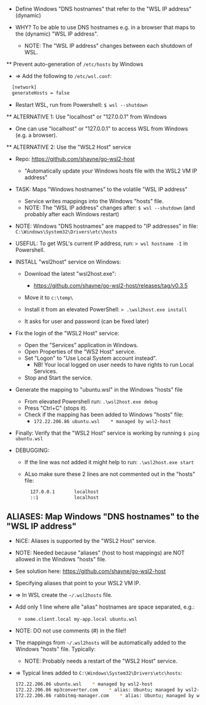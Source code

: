 * Define Windows "DNS hostnames" that refer to the "WSL IP address" (dynamic)

* WHY? To be able to use DNS hostnames e.g. in a browser that maps to the (dynamic) "WSL IP address".
  * NOTE: The "WSL IP address" changes between each shutdown of WSL.

** Prevent auto-generation of `/etc/hosts` by Windows

* => Add the following to `/etc/wsl.conf`:

```bash
  [network]
  generateHosts = false
```

* Restart WSL, run from Powershell: `$ wsl --shutdown`

** ALTERNATIVE 1: Use "localhost" or "127.0.0.1" from Windows

* One can use "localhost" or "127.0.0.1" to access WSL from Windows (e.g. a browser).

** ALTERNATIVE 2: Use the "WSL2 Host" service

* Repo: <https://github.com/shayne/go-wsl2-host>
  * "Automatically update your Windows hosts file with the WSL2 VM IP address"
  
* TASK: Maps "Windows hostnames" to the volatile "WSL IP address"
  * Service writes mappings into the Windows "hosts" file.
  * NOTE: The "WSL IP address" changes after: `$ wsl --shutdown` (and probably after each Windows restart)

* NOTE: Windows "DNS hostnames" are mapped to "IP addresses" in file: `C:\Windows\System32\Drivers\etc\hosts`

* USEFUL: To get WSL's current IP address, run: `> wsl hostname -I` in Powershell.

* INSTALL "wsl2host" service on Windows:
  * Download the latest "wsl2host.exe": 
    * <https://github.com/shayne/go-wsl2-host/releases/tag/v0.3.5>
  * Move it to `c:\temp\`
 
  * Install it from an elevated PowerShell: `> .\wsl2host.exe install`
  * It asks for user and password (can be fixed later)

* Fix the login of the "WSL2 Host" service:
  * Open the "Services" application in Windows.
  * Open Properties of the "WS2 Host" service. 
  * Set "Logon" to "Use Local System account instead".
    * NB! Your local logged on user needs to have rights to run Local Services.
  * Stop and Start the service.

* Generate the mapping to "ubuntu.wsl" in the Windows "hosts" file
  * From elevated Powershell run: `.\wsl2host.exe debug`
  * Press "Ctrl+C" (stops it).
  * Check if the mapping has been added to Windows "hosts" file:
    * `172.22.206.86 ubuntu.wsl    * managed by wsl2-host`

* Finally: Verify that the "WSL2 Host" service is working by running `$ ping ubuntu.wsl`

* DEBUGGING:
  * If the line was not added it might help to run: `.\wsl2host.exe start`
  * ALso make sure these 2 lines are not commented out in the "hosts" file:
  
    ```bash
      127.0.0.1       localhost
      ::1             localhost
    ```

## ALIASES: Map Windows "DNS hostnames" to the "WSL IP address"

* NiCE: Aliases is supported by the "WSL2 Host" service.

* NOTE: Needed because "aliases" (host to host mappings) are NOT allowed in the Windows "hosts" file.

* See solution here: <https://github.com/shayne/go-wsl2-host>
* Specifying aliases that point to your WSL2 VM IP. 

* => In WSL create the `~/.wsl2hosts` file.
* Add only 1 line where alle "alias" hostnames are space separated, e.g.:
  * `some.client.local my-app.local ubuntu.wsl`
* NOTE: DO not use comments (#) in the file!!

* The mappings from  `~/.wsl2hosts` will be automatically added to the Windows "hosts" file. Typically: 
  * NOTE: Probably needs a restart of the "WSL2 Host" service.

* => Typical lines added to `C:\Windows\System32\Drivers\etc\hosts`:

  ```bash
  172.22.206.86 ubuntu.wsl    * managed by wsl2-host
  172.22.206.86 mp3converter.com    * alias: Ubuntu; managed by wsl2-host
  172.22.206.86 rabbitmq-manager.com    * alias: Ubuntu; managed by wsl2-host
  ```